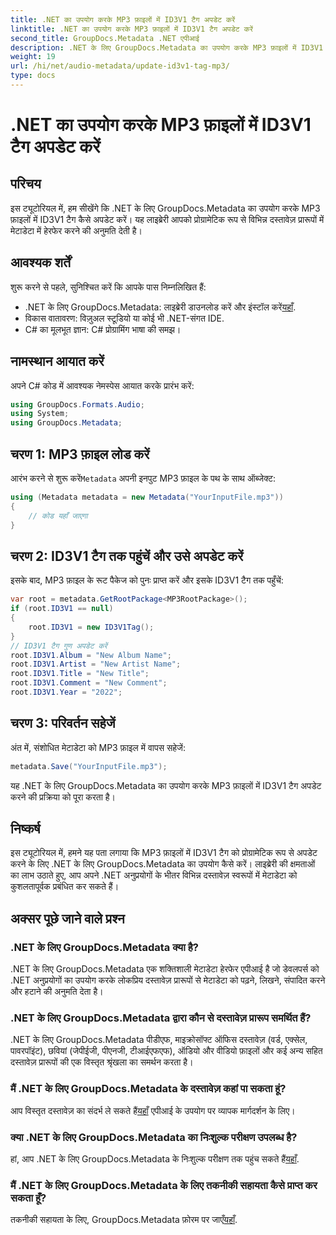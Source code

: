 ```yaml
---
title: .NET का उपयोग करके MP3 फ़ाइलों में ID3V1 टैग अपडेट करें
linktitle: .NET का उपयोग करके MP3 फ़ाइलों में ID3V1 टैग अपडेट करें
second_title: GroupDocs.Metadata .NET एपीआई
description: .NET के लिए GroupDocs.Metadata का उपयोग करके MP3 फ़ाइलों में ID3V1 टैग अपडेट करें। अपने .NET अनुप्रयोगों में आसान मेटाडेटा हेरफेर के लिए इस ट्यूटोरियल का पालन करें।
weight: 19
url: /hi/net/audio-metadata/update-id3v1-tag-mp3/
type: docs
---
```

# .NET का उपयोग करके MP3 फ़ाइलों में ID3V1 टैग अपडेट करें

## परिचय
इस ट्यूटोरियल में, हम सीखेंगे कि .NET के लिए GroupDocs.Metadata का उपयोग करके MP3 फ़ाइलों में ID3V1 टैग कैसे अपडेट करें। यह लाइब्रेरी आपको प्रोग्रामेटिक रूप से विभिन्न दस्तावेज़ प्रारूपों में मेटाडेटा में हेरफेर करने की अनुमति देती है।
## आवश्यक शर्तें
शुरू करने से पहले, सुनिश्चित करें कि आपके पास निम्नलिखित हैं:
- .NET के लिए GroupDocs.Metadata: लाइब्रेरी डाउनलोड करें और इंस्टॉल करें[यहाँ](https://releases.groupdocs.com/metadata/net/).
- विकास वातावरण: विज़ुअल स्टूडियो या कोई भी .NET-संगत IDE.
- C# का मूलभूत ज्ञान: C# प्रोग्रामिंग भाषा की समझ।

## नामस्थान आयात करें
अपने C# कोड में आवश्यक नेमस्पेस आयात करके प्रारंभ करें:
```csharp
using GroupDocs.Formats.Audio;
using System;
using GroupDocs.Metadata;
```
## चरण 1: MP3 फ़ाइल लोड करें
 आरंभ करने से शुरू करें`Metadata` अपनी इनपुट MP3 फ़ाइल के पथ के साथ ऑब्जेक्ट:
```csharp
using (Metadata metadata = new Metadata("YourInputFile.mp3"))
{
    // कोड यहाँ जाएगा
}
```
## चरण 2: ID3V1 टैग तक पहुंचें और उसे अपडेट करें
इसके बाद, MP3 फ़ाइल के रूट पैकेज को पुनः प्राप्त करें और इसके ID3V1 टैग तक पहुँचें:
```csharp
var root = metadata.GetRootPackage<MP3RootPackage>();
if (root.ID3V1 == null)
{
    root.ID3V1 = new ID3V1Tag();
}
// ID3V1 टैग गुण अपडेट करें
root.ID3V1.Album = "New Album Name";
root.ID3V1.Artist = "New Artist Name";
root.ID3V1.Title = "New Title";
root.ID3V1.Comment = "New Comment";
root.ID3V1.Year = "2022";
```
## चरण 3: परिवर्तन सहेजें
अंत में, संशोधित मेटाडेटा को MP3 फ़ाइल में वापस सहेजें:
```csharp
metadata.Save("YourInputFile.mp3");
```
यह .NET के लिए GroupDocs.Metadata का उपयोग करके MP3 फ़ाइलों में ID3V1 टैग अपडेट करने की प्रक्रिया को पूरा करता है।

## निष्कर्ष
इस ट्यूटोरियल में, हमने यह पता लगाया कि MP3 फ़ाइलों में ID3V1 टैग को प्रोग्रामेटिक रूप से अपडेट करने के लिए .NET के लिए GroupDocs.Metadata का उपयोग कैसे करें। लाइब्रेरी की क्षमताओं का लाभ उठाते हुए, आप अपने .NET अनुप्रयोगों के भीतर विभिन्न दस्तावेज़ स्वरूपों में मेटाडेटा को कुशलतापूर्वक प्रबंधित कर सकते हैं।

## अक्सर पूछे जाने वाले प्रश्न
### .NET के लिए GroupDocs.Metadata क्या है?
.NET के लिए GroupDocs.Metadata एक शक्तिशाली मेटाडेटा हेरफेर एपीआई है जो डेवलपर्स को .NET अनुप्रयोगों का उपयोग करके लोकप्रिय दस्तावेज़ प्रारूपों से मेटाडेटा को पढ़ने, लिखने, संपादित करने और हटाने की अनुमति देता है।
### .NET के लिए GroupDocs.Metadata द्वारा कौन से दस्तावेज़ प्रारूप समर्थित हैं?
.NET के लिए GroupDocs.Metadata पीडीएफ, माइक्रोसॉफ्ट ऑफिस दस्तावेज़ (वर्ड, एक्सेल, पावरपॉइंट), छवियां (जेपीईजी, पीएनजी, टीआईएफएफ), ऑडियो और वीडियो फ़ाइलों और कई अन्य सहित दस्तावेज़ प्रारूपों की एक विस्तृत श्रृंखला का समर्थन करता है।
### मैं .NET के लिए GroupDocs.Metadata के दस्तावेज़ कहां पा सकता हूं?
 आप विस्तृत दस्तावेज़ का संदर्भ ले सकते हैं[यहाँ](https://tutorials.groupdocs.com/metadata/net/) एपीआई के उपयोग पर व्यापक मार्गदर्शन के लिए।
### क्या .NET के लिए GroupDocs.Metadata का निःशुल्क परीक्षण उपलब्ध है?
 हां, आप .NET के लिए GroupDocs.Metadata के निःशुल्क परीक्षण तक पहुंच सकते हैं[यहाँ](https://releases.groupdocs.com/).
### मैं .NET के लिए GroupDocs.Metadata के लिए तकनीकी सहायता कैसे प्राप्त कर सकता हूँ?
 तकनीकी सहायता के लिए, GroupDocs.Metadata फ़ोरम पर जाएँ[यहाँ](https://forum.groupdocs.com/c/metadata/14).